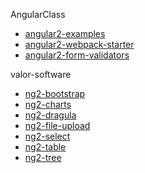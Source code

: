 AngularClass
* [angular2-examples](https://github.com/AngularClass/angular2-examples)
* [angular2-webpack-starter](https://github.com/AngularClass/angular2-webpack-starter)
* [angular2-form-validators](https://github.com/AngularClass/angular2-form-validators)


valor-software
* [ng2-bootstrap](https://github.com/valor-software/ng2-bootstrap)
* [ng2-charts](https://github.com/valor-software/ng2-charts)
* [ng2-dragula](https://github.com/valor-software/ng2-dragula)
* [ng2-file-upload](https://github.com/valor-software/ng2-file-upload)
* [ng2-select](https://github.com/valor-software/ng2-select)
* [ng2-table](https://github.com/valor-software/ng2-table)
* [ng2-tree](https://github.com/valor-software/ng2-tree)